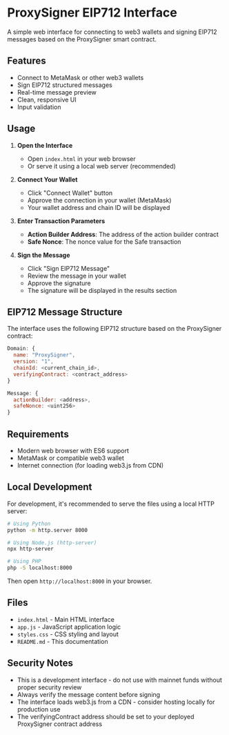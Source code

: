 # ProxySigner EIP712 Interface

A simple web interface for connecting to web3 wallets and signing EIP712 messages based on the ProxySigner smart contract.

## Features

- Connect to MetaMask or other web3 wallets
- Sign EIP712 structured messages
- Real-time message preview
- Clean, responsive UI
- Input validation

## Usage

1. **Open the Interface**
   - Open `index.html` in your web browser
   - Or serve it using a local web server (recommended)

2. **Connect Your Wallet**
   - Click "Connect Wallet" button
   - Approve the connection in your wallet (MetaMask)
   - Your wallet address and chain ID will be displayed

3. **Enter Transaction Parameters**
   - **Action Builder Address**: The address of the action builder contract
   - **Safe Nonce**: The nonce value for the Safe transaction

4. **Sign the Message**
   - Click "Sign EIP712 Message"
   - Review the message in your wallet
   - Approve the signature
   - The signature will be displayed in the results section

## EIP712 Message Structure

The interface uses the following EIP712 structure based on the ProxySigner contract:

```javascript
Domain: {
  name: "ProxySigner",
  version: "1",
  chainId: <current_chain_id>,
  verifyingContract: <contract_address>
}

Message: {
  actionBuilder: <address>,
  safeNonce: <uint256>
}
```

## Requirements

- Modern web browser with ES6 support
- MetaMask or compatible web3 wallet
- Internet connection (for loading web3.js from CDN)

## Local Development

For development, it's recommended to serve the files using a local HTTP server:

```bash
# Using Python
python -m http.server 8000

# Using Node.js (http-server)
npx http-server

# Using PHP
php -S localhost:8000
```

Then open `http://localhost:8000` in your browser.

## Files

- `index.html` - Main HTML interface
- `app.js` - JavaScript application logic
- `styles.css` - CSS styling and layout
- `README.md` - This documentation

## Security Notes

- This is a development interface - do not use with mainnet funds without proper security review
- Always verify the message content before signing
- The interface loads web3.js from a CDN - consider hosting locally for production use
- The verifyingContract address should be set to your deployed ProxySigner contract address 
